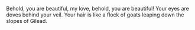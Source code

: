 Behold, you are beautiful, my love, behold, you are beautiful! Your eyes are doves behind your veil. Your hair is like a flock of goats leaping down the slopes of Gilead.
